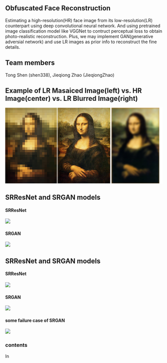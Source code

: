 ## Obfuscated Face Reconstruction
Estimating a high-resolution(HR) face image from its low-resolution(LR) counterpart using deep convolutional neural network. And using pretrained image classification model like VGGNet to contruct perceptual loss to obtain photo-realistic reconstruction. Plus, we may implement GAN(generative adversial network) and use LR images as prior info to reconstruct the fine details.  

## Team members
Tong Shen (shen338), Jieqiong Zhao (JieqiongZhao)

## Example of LR Masaiced Image(left) vs. HR Image(center) vs. LR Blurred Image(right)

 ![](https://raw.githubusercontent.com/shen338/DL/master/lowresimage-example.jpg)
 
## SRResNet and SRGAN models
#### SRResNet
![](https://raw.githubusercontent.com/shen338/Obfuscated-Face-Reconstruction/master/SRResNet_model.PNG)
#### SRGAN
![](https://raw.githubusercontent.com/shen338/Obfuscated-Face-Reconstruction/master/GAN_model.PNG)

## SRResNet and SRGAN models
#### SRResNet 
![](https://raw.githubusercontent.com/shen338/Obfuscated-Face-Reconstruction/master/result/SRResNet_result.PNG)
#### SRGAN
![](https://raw.githubusercontent.com/shen338/Obfuscated-Face-Reconstruction/master/result/SRGAN_result.PNG)
#### some failure case of SRGAN
![](https://raw.githubusercontent.com/shen338/Obfuscated-Face-Reconstruction/master/result/failure_case.PNG)

### contents
In 
